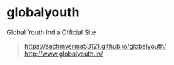 # globalyouth
Global Youth India Official Site
> https://sachinverma53121.github.io/globalyouth/
> http://www.globalyouth.in/
